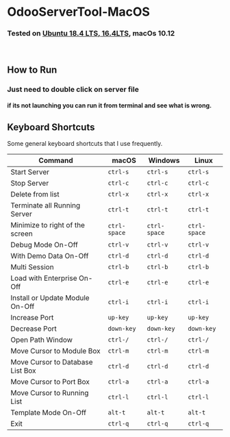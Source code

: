 # OdooServerTool-MacOS

### Tested on [Ubuntu 18.4 LTS, 16.4LTS](https://github.com/MohitGhodasara/OdooServerTool), macOs 10.12

<br />

## How to Run
### Just need to double click on server file
#### if its not launching you can run it from terminal and see what is wrong.

## Keyboard Shortcuts

Some general keyboard shortcuts that I use frequently.

| Command | macOS | Windows | Linux |
| ------- | -------- | ------- | ----- |
| Start Server | `ctrl-s` | `ctrl-s`  | `ctrl-s` |
| Stop Server | `ctrl-c` | `ctrl-c`  | `ctrl-c` |
| Delete from list | `ctrl-x` | `ctrl-x` | `ctrl-x` |
| Terminate all Running Server | `ctrl-t` | `ctrl-t`  | `ctrl-t` |
| Minimize to right of the screen | `ctrl-space` | `ctrl-space`  | `ctrl-space` |
| Debug Mode On-Off | `ctrl-v` | `ctrl-v`  | `ctrl-v` |
| With Demo Data On-Off | `ctrl-d` | `ctrl-d`  | `ctrl-d` |
| Multi Session | `ctrl-b` | `ctrl-b`  | `ctrl-b` |
| Load with Enterprise On-Off | `ctrl-e` | `ctrl-e`  | `ctrl-e` |
| Install or Update Module On-Off | `ctrl-i` | `ctrl-i`  | `ctrl-i` |
| Increase Port | `up-key` | `up-key`  | `up-key` |
| Decrease Port | `down-key` | `down-key`  | `down-key` |
| Open Path Window | `ctrl-/` | `ctrl-/`  | `ctrl-/` |
| Move Cursor to Module Box  | `ctrl-m` | `ctrl-m`  | `ctrl-m` |
| Move Cursor to Database List Box  | `ctrl-d` | `ctrl-d`  | `ctrl-d` |
| Move Cursor to Port Box  | `ctrl-a` | `ctrl-a`  | `ctrl-a` |
| Move Cursor to Running List  | `ctrl-l` | `ctrl-l`  | `ctrl-l` |
| Template Mode On-Off | `alt-t` | `alt-t`  | `alt-t` |
| Exit | `ctrl-q` | `ctrl-q`  | `ctrl-q` |
